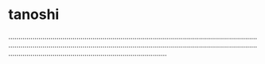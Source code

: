 # tanoshi

.......................................................................................................................................................................................................................................................................................................................................